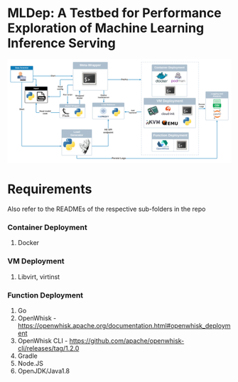 # MLDep: A Testbed for Performance Exploration of Machine Learning Inference Serving

![MLDep](Images/MLDep.png)

# Requirements

Also refer to the READMEs of the respective sub-folders in the repo

### Container Deployment

1. Docker


### VM Deployment

1. Libvirt, virtinst


### Function Deployment

1. Go
2. OpenWhisk - https://openwhisk.apache.org/documentation.html#openwhisk_deployment
3. OpenWhisk CLI - https://github.com/apache/openwhisk-cli/releases/tag/1.2.0
4. Gradle
5. Node.JS
6. OpenJDK/Java1.8
